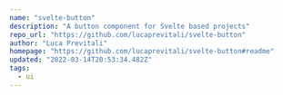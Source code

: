 ```yaml
---
name: "svelte-button"
description: "A button component for Svelte based projects"
repo_url: "https://github.com/lucaprevitali/svelte-button"
author: "Luca Previtali"
homepage: "https://github.com/lucaprevitali/svelte-button#readme"
updated: "2022-03-14T20:53:34.482Z"
tags: 
  - ui
---
```

